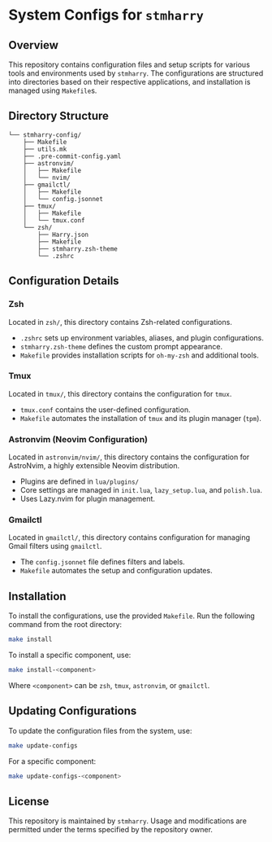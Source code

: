 # System Configs for `stmharry`

## Overview
This repository contains configuration files and setup scripts for various tools and environments used by `stmharry`. The configurations are structured into directories based on their respective applications, and installation is managed using `Makefile`s.

## Directory Structure
```
└── stmharry-config/
    ├── Makefile
    ├── utils.mk
    ├── .pre-commit-config.yaml
    ├── astronvim/
    │   ├── Makefile
    │   └── nvim/
    ├── gmailctl/
    │   ├── Makefile
    │   └── config.jsonnet
    ├── tmux/
    │   ├── Makefile
    │   └── tmux.conf
    └── zsh/
        ├── Harry.json
        ├── Makefile
        ├── stmharry.zsh-theme
        └── .zshrc
```

## Configuration Details
### Zsh
Located in `zsh/`, this directory contains Zsh-related configurations.
- `.zshrc` sets up environment variables, aliases, and plugin configurations.
- `stmharry.zsh-theme` defines the custom prompt appearance.
- `Makefile` provides installation scripts for `oh-my-zsh` and additional tools.

### Tmux
Located in `tmux/`, this directory contains the configuration for `tmux`.
- `tmux.conf` contains the user-defined configuration.
- `Makefile` automates the installation of `tmux` and its plugin manager (`tpm`).

### Astronvim (Neovim Configuration)
Located in `astronvim/nvim/`, this directory contains the configuration for AstroNvim, a highly extensible Neovim distribution.
- Plugins are defined in `lua/plugins/`
- Core settings are managed in `init.lua`, `lazy_setup.lua`, and `polish.lua`.
- Uses Lazy.nvim for plugin management.

### Gmailctl
Located in `gmailctl/`, this directory contains configuration for managing Gmail filters using `gmailctl`.
- The `config.jsonnet` file defines filters and labels.
- `Makefile` automates the setup and configuration updates.


## Installation
To install the configurations, use the provided `Makefile`. Run the following command from the root directory:

```sh
make install
```

To install a specific component, use:
```sh
make install-<component>
```
Where `<component>` can be `zsh`, `tmux`, `astronvim`, or `gmailctl`.

## Updating Configurations
To update the configuration files from the system, use:
```sh
make update-configs
```
For a specific component:
```sh
make update-configs-<component>
```

## License
This repository is maintained by `stmharry`. Usage and modifications are permitted under the terms specified by the repository owner.
